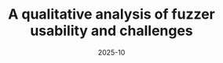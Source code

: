 ---
title: "A qualitative analysis of fuzzer usability and challenges"
date: 2025-10
venue: CCS ’25
venueFullName: ACM Conference on Computer and Communications Security
submitStatus: 
authors: Yunze Zhao, Wentao Guo, Harrison Goldstein, Daniel Votipka, Kelsey Fulton, Michelle L. Mazurek
html: 
pdf: /publications/fuzzing-usability/A Qualitative Analysis of Fuzzer Usability and Challenges.pdf
reflection: 
supplement: https://osf.io/bshup/
code:
talk: 
slides: 
poster: https://www.usenix.org/conference/soups2025/presentation/zhao-poster
demo: 
tags:
- "topic: professionals"
---